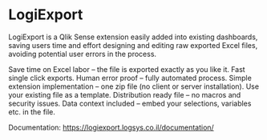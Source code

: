 # LogiExport
LogiExport is a Qlik Sense extension easily added into existing dashboards, saving users time and effort designing and editing raw exported Excel files, avoiding potential user errors in the process.

Save time on Excel labor – the file is exported exactly as you like it.
Fast single click exports.
Human error proof – fully automated process.
Simple extension implementation – one zip file (no client or server installation).
Use your existing file as a template.
Distribution ready file – no macros and security issues.
Data context included – embed your selections, variables etc. in the file.

Documentation: https://logiexport.logsys.co.il/documentation/

